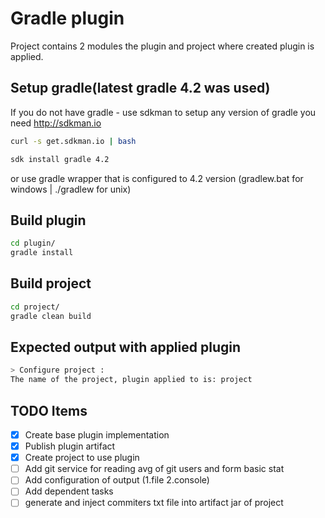 # Gradle plugin
Project contains 2 modules the plugin and project where created plugin is applied.

## Setup gradle(latest gradle 4.2 was used)
If you do not have gradle - use sdkman to setup any version of gradle you need http://sdkman.io

```bash
curl -s get.sdkman.io | bash

sdk install gradle 4.2
```
or use gradle wrapper that is configured to 4.2 version (gradlew.bat for windows | ./gradlew for unix)

## Build plugin
```bash
cd plugin/
gradle install
```
## Build project
```bash
cd project/
gradle clean build
```
## Expected output with applied plugin
```bash
> Configure project :
The name of the project, plugin applied to is: project 
``` 


## TODO Items
- [x] Create base plugin implementation
- [x] Publish plugin artifact
- [x] Create project to use plugin
- [ ] Add git service for reading avg of git users and form basic stat
- [ ] Add configuration of output (1.file 2.console)
- [ ] Add dependent tasks
- [ ] generate and inject commiters txt file into artifact jar of project